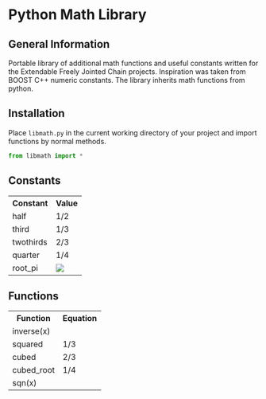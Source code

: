 Python Math Library
===================


General Information
-------------------

Portable library of additional math functions and useful constants written for the Extendable Freely Jointed Chain projects. Inspiration was taken from BOOST C++ numeric constants. The library inherits math functions from python.


Installation
------------

Place `libmath.py` in the current working directory of your project and import functions by normal methods. 

```python
from libmath import *
```

Constants
---------

<table>
  <tr>
    <th>Constant</th><th>Value</th>
  </tr>
  <tr>
    <td>half</td><td>1/2</td>
  </tr>
  <tr>
    <td>third</td><td>1/3</td>
  </tr>
  <tr>
    <td>twothirds</td><td>2/3</td>
  </tr>
  <tr>
    <td>quarter</td><td>1/4</td>
  </tr>
  <tr>
    <td>root_pi</td><td><img src="http://latex.codecogs.com/svg.latex?\sqrt\pi" border="0"/></td>
  </tr>
</table>

Functions
---------

<table>
  <tr>
    <th>Function</th><th>Equation</th>
  </tr>
  <tr>
    <td>inverse(x)</td><td></td>
  </tr>
  <tr>
    <td>squared</td><td>1/3</td>
  </tr>
  <tr>
    <td>cubed</td><td>2/3</td>
  </tr>
  <tr>
    <td>cubed_root</td><td>1/4</td>
  </tr>
  <tr>
    <td>sqn(x)</td><td></td>
  </tr>
</table>
